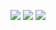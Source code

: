 ![](https://github.com/a-dwivedi/Abstractive-and-Extractive-Text-Summarization/blob/main/Reports/A-1.jpeg)
![](https://github.com/a-dwivedi/Abstractive-and-Extractive-Text-Summarization/blob/main/Reports/A-2.jpeg)
![](https://github.com/a-dwivedi/Abstractive-and-Extractive-Text-Summarization/blob/main/Reports/A-3.jpeg)

